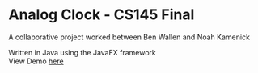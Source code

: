 <h1>Analog Clock - CS145 Final </h1>
<p>A collaborative project worked between Ben Wallen and Noah Kamenick</p>
<p>Written in Java using the JavaFX framework<br>View Demo <a href ="https://youtu.be/RKJsZORnTyY">here</a></p>

